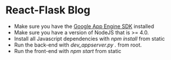 <h1>React-Flask Blog</h1>
<ul>
<li>Make sure you have the <a href="https://cloud.google.com/appengine/downloads?hl=en">Google App Engine SDK</a> installed</a></li>
<li>Make sure you have a version of NodeJS that is >= 4.0.</li>
<li>Install all Javascript dependencies with <i>npm install</i> from static</li>
<li>Run the back-end with <i>dev_appserver.py .</i> from root.</li>
<li>Run the front-end with <i>npm start</i> from static</li>
</ul>

